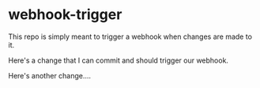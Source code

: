 # webhook-trigger

This repo is simply meant to trigger a webhook when changes are made to it.

Here's a change that I can commit and should trigger our webhook.

Here's another change....

